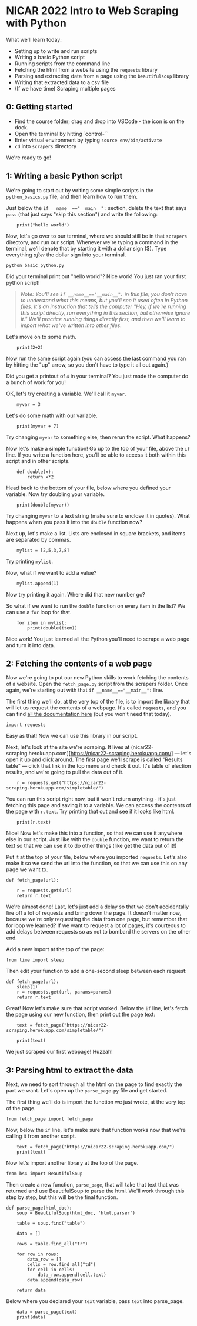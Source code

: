 # NICAR 2022 Intro to Web Scraping with Python

What we'll learn today:
- Setting up to write and run scripts
- Writing a basic Python script
- Running scripts from the command line
- Fetching the html from a website using the `requests` library
- Parsing and extracting data from a page using the `beautifulsoup` library
- Writing that extracted data to a csv file
- (If we have time) Scraping multiple pages

## 0: Getting started
- Find the course folder; drag and drop into VSCode - the icon is on the dock.
- Open the terminal by hitting `control-\``
- Enter virtual environment by typing `source env/bin/activate`
- `cd` into `scrapers` directory

We're ready to go!

## 1: Writing a basic Python script

We're going to start out by writing some simple scripts in the `python_basics.py` file, and then learn how to run them.

Just below the `if __name__=="__main__":` section, delete the text that says `pass` (that just says "skip this section") and write the following:

```
    print("hello world")
```

Now, let's go over to our terminal, where we should still be in that `scrapers` directory, and run our script. Whenever we're typing a command in the terminal, we'll denote that by starting it with a dollar sign ($). Type everything *after* the dollar sign into your terminal.

```
python basic_python.py
```

Did your terminal print out "hello world"? Nice work! You just ran your first python script!

> *Note: You'll see `if __name__=="__main__":` in this file; you don't have to understand what this means, but you'll see it used often in Python files. It's an instruction that tells the computer "Hey, if we're running this script directly, run everything in this section, but otherwise ignore it." We'll practice running things directly first, and then we'll learn to import what we've written into other files.*

Let's move on to some math.

```
    print(2+2)
```
Now run the same script again (you can access the last command you ran by hitting the "up" arrow, so you don't have to type it all out again.)

Did you get a printout of `4` in your terminal? You just made the computer do a bunch of work for you!

OK, let's try creating a variable. We'll call it `myvar`.

```
    myvar = 3
```

Let's do some math with our variable.

```
    print(myvar + 7)
```

Try changing `myvar` to something else, then rerun the script. What happens?

Now let's make a simple function! Go up to the top of your file, above the `if` line. If you write a function here, you'll be able to access it both within this script and in other scripts.

```
    def double(x):
        return x*2
```

Head back to the bottom of your file, below where you defined your variable. Now try doubling your variable.

```
    print(double(myvar))
```

Try changing `myvar` to a text string (make sure to enclose it in quotes). What happens when you pass it into the `double` function now?

Next up, let's make a list. Lists are enclosed in square brackets, and items are separated by commas.

```
    mylist = [2,5,3,7,8]
```

Try printing `mylist`.

Now, what if we want to add a value?

```
    mylist.append(1)
```

Now try printing it again. Where did that new number go?

So what if we want to run the `double` function on every item in the list? We can use a `for` loop for that.

```
    for item in mylist:
        print(double(item))
```

Nice work! You just learned all the Python you'll need to scrape a web page and turn it into data.

## 2: Fetching the contents of a web page

Now we're going to put our new Python skills to work fetching the contents of a website. Open the `fetch_page.py` script from the scrapers folder. Once again, we're starting out with that `if __name__=="__main__":` line.

The first thing we'll do, at the very top of the file, is to import the library that will let us request the contents of a webpage. It's called `requests`, and you can find [all the documentation here](https://docs.python-requests.org/en/latest/) (but you won't need that today).

```
import requests
```
Easy as that! Now we can use this library in our script.

Next, let's look at the site we're scraping. It lives at (nicar22-scraping.herokuapp.com)[https://nicar22-scraping.herokuapp.com/] — let's open it up and click around. The first page we'll scrape is called "Results table" — click that link in the top menu and check it out. It's table of election results, and we're going to pull the data out of it.

```
    r = requests.get("https://nicar22-scraping.herokuapp.com/simpletable/")
```

You can run this script right now, but it won't return anything - it's just fetching this page and saving it to a variable. We can access the contents of the page with `r.text`. Try printing that out and see if it looks like html.

```
    print(r.text)
```
Nice! Now let's make this into a function, so that we can use it anywhere else in our script. Just like with the `double` function, we want to return the text so that we can use it to do other things (like get the data out of it!) 

Put it at the top of your file, below where you imported `requests`. Let's also make it so we send the url into the function, so that we can use this on any page we want to.

```
def fetch_page(url):

    r = requests.get(url)
    return r.text
```

We're almost done! Last, let's just add a delay so that we don't accidentally fire off a lot of requests and bring down the page. It doesn't matter now, because we're only requesting the data from one page, but remember that for loop we learned? If we want to request a lot of pages, it's courteous to add delays between requests so as not to bombard the servers on the other end.

Add a new import at the top of the page:

```
from time import sleep
```

Then edit your function to add a one-second sleep between each request:

```
def fetch_page(url):
    sleep(1)
    r = requests.get(url, params=params)
    return r.text
```

Great! Now let's make sure that script worked. Below the `if` line, let's fetch the page using our new function, then print out the page text:

```
    text = fetch_page("https://nicar22-scraping.herokuapp.com/simpletable/")

    print(text)
```

We just scraped our first webpage! Huzzah!

## 3: Parsing html to extract the data

Next, we need to sort through all the html on the page to find exactly the part we want. Let's open up the `parse_page.py` file and get started.

The first thing we'll do is import the function we just wrote, at the very top of the page.

```
from fetch_page import fetch_page
```

Now, below the `if` line, let's make sure that function works now that we're calling it from another script.

```
    text = fetch_page("https://nicar22-scraping.herokuapp.com/")
    print(text)
```

Now let's import another library at the top of the page.

```
from bs4 import BeautifulSoup
```

Then create a new function, `parse_page`, that will take that text that was returned and use BeautifulSoup to parse the html. We'll work through this step by step, but this will be the final function.

```
def parse_page(html_doc):
    soup = BeautifulSoup(html_doc, 'html.parser')

    table = soup.find("table")

    data = []

    rows = table.find_all("tr")

    for row in rows:
        data_row = []
        cells = row.find_all("td")
        for cell in cells:
            data_row.append(cell.text)
        data.append(data_row)

    return data
```

Below where you declared your `text` variable, pass `text` into parse_page.

```
    data = parse_page(text)
    print(data)
```